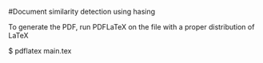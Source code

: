#Document similarity detection using hasing

To generate the PDF, run PDFLaTeX on the file with a proper distribution of LaTeX

$ pdflatex main.tex

